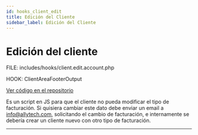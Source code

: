 ```yaml
---
id: hooks_client_edit
title: Edición del Cliente
sidebar_label: Edición del Cliente
---
```


# Edición del cliente

FILE: includes/hooks/client.edit.account.php

HOOK: ClientAreaFooterOutput

<a href="http://stash.allytech.com:7990/projects/WHMCS/repos/whmcs-741/browse/includes/hooks/client.edit.account.php" target="_blank">Ver código en el repositorio</a>

Es un script en JS para que el cliente no pueda modificar el tipo de facturación. Si quisiera cambiar este dato debe enviar un email a info@allytech.com, solicitando el cambio de facturación, e internamente se debería crear un cliente nuevo con otro tipo de facturación.

---
